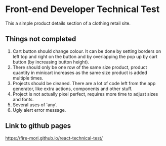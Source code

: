 # Front-end Developer Technical Test
This a simple product details section of a clothing retail site.

## Things not completed

1.  Cart button should change colour. It can be done by setting borders on left
top and right on the button and by overlapping the pop up by cart button (by
increasing button height).
1.  There should only be one row of the same size product, product quantity in
minicart increases as the same size product is added multiple times.
1.  Projects should be cleaned. There are a lot of code left from the app
generator, like extra actions, components and other stuff.
1.  Project is not actually pixel perfect, requires more time to adjust sizes
and fonts.
1.  Several uses of 'any'.
1.  Ugly alert error message.

## Link to github pages

https://fire-mori.github.io/react-technical-test/
